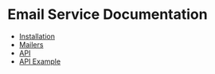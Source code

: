 # Email Service Documentation

 * [Installation](Installation.md)
 * [Mailers](Mailers.md)
 * [API](API.md)
 * [API Example](Example.md)

